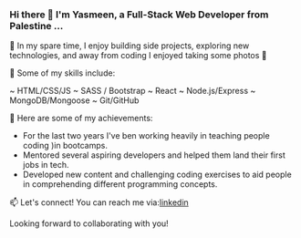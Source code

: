 ### Hi there 👋 I'm Yasmeen, a Full-Stack Web Developer from Palestine ...

🔭 In my spare time, I enjoy building side projects, exploring new technologies, and away from coding I enjoyed taking some photos 📸

🌟 Some of my skills include:

~ HTML/CSS/JS
~ SASS / Bootstrap 
~ React
~ Node.js/Express
~ MongoDB/Mongoose
~ Git/GitHub

🚀 Here are some of my achievements:

- For the last two years I've ben working heavily in teaching people coding )in bootcamps.
- Mentored several aspiring developers and helped them land their first jobs in tech.
- Developed new content and challenging coding exercises to aid people in comprehending different programming concepts.

📫 Let's connect! You can reach me via:[linkedin](https://www.linkedin.com/in/yasmeen-othman-98411b19a/)

Looking forward to collaborating with you!
